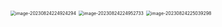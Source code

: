 <img src="https://shaopu-blog.oss-cn-beijing.aliyuncs.com/img/2023-08-25-054924.png" alt="image-20230824224924294" style="zoom:50%;" />

<img src="https://shaopu-blog.oss-cn-beijing.aliyuncs.com/img/2023-08-25-054955.png" alt="image-20230824224952733" style="zoom:50%;" />

<img src="https://shaopu-blog.oss-cn-beijing.aliyuncs.com/img/2023-08-25-055039.png" alt="image-20230824225039298" style="zoom:50%;" />

